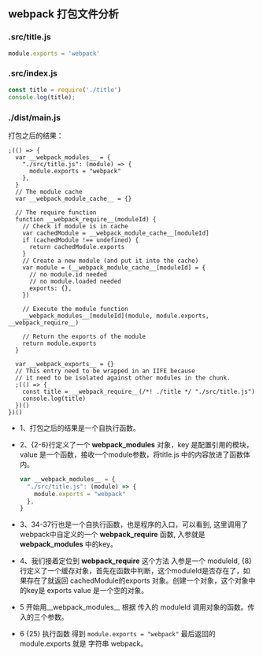 ## webpack 打包文件分析

### .src/title.js
```js
module.exports = 'webpack'
```

### .src/index.js
```js
const title = require('./title')
console.log(title);
```
### ./dist/main.js 
打包之后的结果：
```js{2-6,8,11,25,34-37}
;(() => {
  var __webpack_modules__ = {
    "./src/title.js": (module) => {
      module.exports = "webpack"
    },
  }
  // The module cache
  var __webpack_module_cache__ = {}

  // The require function
  function __webpack_require__(moduleId) {
    // Check if module is in cache
    var cachedModule = __webpack_module_cache__[moduleId]
    if (cachedModule !== undefined) {
      return cachedModule.exports
    }
    // Create a new module (and put it into the cache)
    var module = (__webpack_module_cache__[moduleId] = {
      // no module.id needed
      // no module.loaded needed
      exports: {},
    })

    // Execute the module function
    __webpack_modules__[moduleId](module, module.exports, __webpack_require__)

    // Return the exports of the module
    return module.exports
  }

  var __webpack_exports__ = {}
  // This entry need to be wrapped in an IIFE because 
  // it need to be isolated against other modules in the chunk.
  ;(() => {
    const title = __webpack_require__(/*! ./title */ "./src/title.js")
    console.log(title)
  })()
})()
```
- 1、打包之后的结果是一个自执行函数。 
- 2、{2-6}行定义了一个 __webpack_modules__ 对象，key 是配置引用的模块，value 是一个函数，接收一个module参数，将title.js 中的内容放进了函数体内。
  ```js
  var __webpack_modules__ = {
    "./src/title.js": (module) => {
      module.exports = "webpack"
    },
  }
  ```
- 3、34-37行也是一个自执行函数，也是程序的入口，可以看到, 这里调用了webpack中自定义的一个 __webpack_require__ 函数, 入参就是 __webpack_modules__ 中的key。

- 4、我们接着定位到 __webpack_require__  这个方法 入参是一个 moduleId, {8}行定义了一个缓存对象，首先在函数中判断，这个moduleId是否存在了，如果存在了就返回 cachedModule的exports 对象。创建一个对象，这个对象中的key是 exports value 是一个空的对象。

- 5 开始用__webpack_modules__ 根据 传入的 moduleId 调用对象的函数。传入的三个参数。

- 6 {25} 执行函数 得到 `module.exports = "webpack"` 最后返回的 module.exports 就是 字符串 webpack。